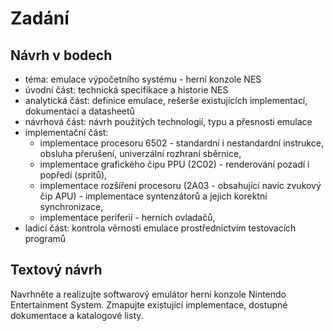# Zadání
## Návrh v bodech
- téma: emulace výpočetního systému - herní konzole NES
- úvodní část: technická specifikace a historie NES
- analytická část: definice emulace, rešerše existujících implementací, dokumentací a datasheetů
- návrhová část: návrh použitých technologií, typu a přesnosti emulace
- implementační část:
    - implementace procesoru 6502 - standardní i nestandardní instrukce, obsluha přerušení, univerzální rozhraní sběrnice,
    - implementace grafického čipu PPU (2C02) - renderování pozadí i popředí (spritů),
    - implementace rozšíření procesoru (2A03 - obsahující navíc zvukový čip APU) - implementace syntenzátorů a jejich korektní synchronizace,
    - implementace periferií - herních ovladačů,
- ladicí část: kontrola věrnosti emulace prostřednictvím testovacích programů

## Textový návrh
Navrhněte a realizujte softwarový emulátor herní konzole Nintendo Entertainment System. Zmapujte existující implementace, dostupné dokumentace a katalogové listy.